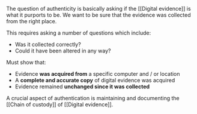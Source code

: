 The question of authenticity is basically asking if the [[Digital evidence]] is what it purports to be. We want to be sure that the evidence was collected from the right place.

This requires asking a number of questions which include:
- Was it collected correctly?
- Could it have been altered in any way?

Must show that:
- Evidence **was acquired from** a specific computer and / or location
- A **complete and accurate copy** of digital evidence was acquired
- Evidence remained **unchanged since it was collected**

A crucial aspect of authentication is maintaining and documenting the [[Chain of custody]] of [[Digital evidence]]. 